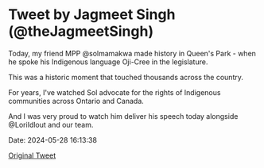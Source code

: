 # Tweet by Jagmeet Singh (@theJagmeetSingh)

Today, my friend MPP @solmamakwa made history in Queen's Park - when he spoke his Indigenous language Oji-Cree in the legislature.

This was a historic moment that touched thousands across the country.

For years, I've watched Sol advocate for the rights of Indigenous communities across Ontario and Canada.

And I was very proud to watch him deliver his speech today alongside @LoriIdlout and our team.

Date: 2024-05-28 16:13:38

[Original Tweet](https://x.com/theJagmeetSingh/status/1795488614027010456)
